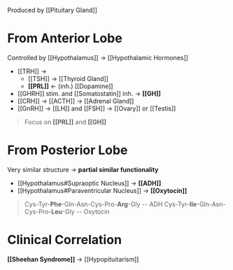 Produced by [[Pituitary Gland]]

# From Anterior Lobe
Controlled by [[Hypothalamus]] → [[Hypothalamic Hormones]]
- [[TRH]] → 
	- [[TSH]] → [[Thyroid Gland]]
	- **[[PRL]]** ← (inh.) [[Dopamine]] 
- [[GHRH]] stim. and [[Somatostatin]] inh. → **[[GH]]**
- [[CRH]] → [[ACTH]] → [[Adrenal Gland]]
- [[GnRH]] → [[LH]] and [[FSH]] → [[Ovary]] or [[Testis]]
> Focus on **[[PRL]]** and **[[GH]]**

# From Posterior Lobe
Very similar structure → **partial similar functionality**
- [[Hypothalamus#Supraoptic Nucleus]] → **[[ADH]]**
- [[Hypothalamus#Paraventricular Nucleus]] → **[[Oxytocin]]**

> Cys-Tyr-**Phe**-Gln-Asn-Cys-Pro-**Arg**-Gly -- ADH
> Cys-Tyr-**Ile**-Gln-Asn-Cys-Pro-**Leu**-Gly -- Oxytocin

# Clinical Correlation
**[[Sheehan Syndrome]]** → [[Hypopituitarism]]